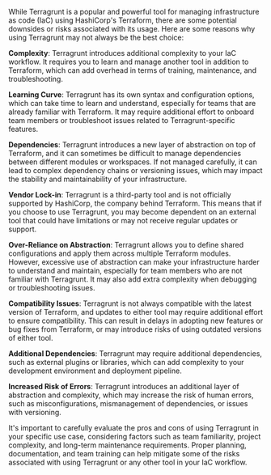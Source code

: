 While Terragrunt is a popular and powerful tool for managing infrastructure as code (IaC) using HashiCorp's Terraform, there are some potential downsides or risks associated with its usage. Here are some reasons why using Terragrunt may not always be the best choice:

**Complexity**: Terragrunt introduces additional complexity to your IaC workflow. It requires you to learn and manage another tool in addition to Terraform, which can add overhead in terms of training, maintenance, and troubleshooting.

**Learning Curve**: Terragrunt has its own syntax and configuration options, which can take time to learn and understand, especially for teams that are already familiar with Terraform. It may require additional effort to onboard team members or troubleshoot issues related to Terragrunt-specific features.

**Dependencies**: Terragrunt introduces a new layer of abstraction on top of Terraform, and it can sometimes be difficult to manage dependencies between different modules or workspaces. If not managed carefully, it can lead to complex dependency chains or versioning issues, which may impact the stability and maintainability of your infrastructure.

**Vendor Lock-in**: Terragrunt is a third-party tool and is not officially supported by HashiCorp, the company behind Terraform. This means that if you choose to use Terragrunt, you may become dependent on an external tool that could have limitations or may not receive regular updates or support.

**Over-Reliance on Abstraction**: Terragrunt allows you to define shared configurations and apply them across multiple Terraform modules. However, excessive use of abstraction can make your infrastructure harder to understand and maintain, especially for team members who are not familiar with Terragrunt. It may also add extra complexity when debugging or troubleshooting issues.

**Compatibility Issues**: Terragrunt is not always compatible with the latest version of Terraform, and updates to either tool may require additional effort to ensure compatibility. This can result in delays in adopting new features or bug fixes from Terraform, or may introduce risks of using outdated versions of either tool.

**Additional Dependencies**: Terragrunt may require additional dependencies, such as external plugins or libraries, which can add complexity to your development environment and deployment pipeline.

**Increased Risk of Errors**: Terragrunt introduces an additional layer of abstraction and complexity, which may increase the risk of human errors, such as misconfigurations, mismanagement of dependencies, or issues with versioning.

It's important to carefully evaluate the pros and cons of using Terragrunt in your specific use case, considering factors such as team familiarity, project complexity, and long-term maintenance requirements. Proper planning, documentation, and team training can help mitigate some of the risks associated with using Terragrunt or any other tool in your IaC workflow.
